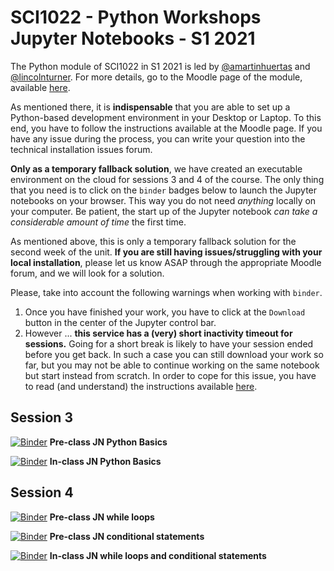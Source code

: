 # SCI1022 - Python Workshops Jupyter Notebooks - S1 2021

The Python module of SCI1022 in S1 2021 is led by [@amartinhuertas](https://github.com/amartinhuertas) and [@lincolnturner](https://github.com/lincolnturner). For more details, go to the Moodle page of the module, available [here](https://lms.monash.edu/course/view.php?id=100198).

As mentioned there, it is **indispensable** that you are able to set up a Python-based development environment in your Desktop or Laptop. To this end, you have to follow the instructions available at the Moodle page. If you have any issue during the process, you can write your question into the technical installation issues forum.

**Only as a temporary fallback solution**, we have created an executable environment on the cloud for sessions 3 and 4 of the course. The only thing that you need is to click on the `binder` badges  below to launch the Jupyter notebooks on your browser. This way you do not need _anything_ locally on your computer. Be patient, the start up of the Jupyter notebook _can take a considerable amount of time_ the first time.

As mentioned above, this is only a temporary fallback solution for the second week of the unit. **If you are still having issues/struggling with your local installation**, please let us know 
ASAP through the appropriate Moodle forum, and we will look for a solution. 

Please, take into account the following warnings when working with `binder`. 

1. Once you have finished your work, you have to click at the `Download` button in the center of the Jupyter control bar. 
2. However ...
**this service has a (very) short inactivity timeout for sessions.**
 Going for a short break is likely to have your session ended before you get back. In such a case you can still download your work so far, but you may not be able to continue working on the same notebook but start instead from scratch. In order to cope for this issue, you have to read (and understand) the instructions available [here](https://discourse.jupyter.org/t/getting-your-notebook-after-your-binder-has-stopped/3268).
 
## Session 3 

[![Binder](https://mybinder.org/badge_logo.svg)](https://mybinder.org/v2/gh/MonashMath/SCI1022/HEAD?filepath=S1-2021-Python-JNs%2FPython_S3_Basics_Preclass.ipynb
) **Pre-class JN Python Basics**

[![Binder](https://mybinder.org/badge_logo.svg)](https://mybinder.org/v2/gh/MonashMath/SCI1022/HEAD?filepath=S1-2021-Python-JNs%2FPython_S3_Basics_Inclass.ipynb) 
**In-class JN Python Basics**


## Session 4

[![Binder](https://mybinder.org/badge_logo.svg)](https://mybinder.org/v2/gh/MonashMath/SCI1022/HEAD?filepath=S1-2021-Python-JNs%2FPython_S4_While_Loops_Preclass.ipynb) **Pre-class JN while loops**

[![Binder](https://mybinder.org/badge_logo.svg)](https://mybinder.org/v2/gh/MonashMath/SCI1022/HEAD?filepath=S1-2021-Python-JNs%2FPython_S4_Conditional_Execution_Preclass.ipynb) **Pre-class JN conditional statements**


[![Binder](https://mybinder.org/badge_logo.svg)](https://mybinder.org/v2/gh/MonashMath/SCI1022/HEAD?filepath=S1-2021-Python-JNs%2FPython_S4_While_and_If_Inclass.ipynb) **In-class JN while loops and conditional statements**
